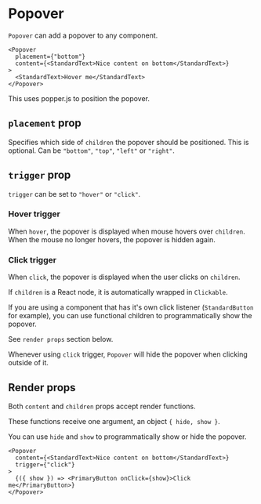 # Popover

`Popover` can add a popover to any component.

```
<Popover
  placement={"bottom"}
  content={<StandardText>Nice content on bottom</StandardText>}
>
  <StandardText>Hover me</StandardText>
</Popover>
```

This uses popper.js to position the popover.

## `placement` prop

Specifies which side of `children` the popover should be positioned.
This is optional. Can be `"bottom"`, `"top"`, `"left"` or `"right"`.

## `trigger` prop

`trigger` can be set to `"hover"` or `"click"`.

### Hover trigger

When `hover`, the popover is displayed when mouse hovers over `children`.
When the mouse no longer hovers, the popover is hidden again.

### Click trigger

When `click`, the popover is displayed when the user clicks on `children`.

If `children` is a React node, it is automatically wrapped in `Clickable`.

If you are using a component that has it's own click listener (`StandardButton` for example),
you can use functional children to programmatically show the popover.

See `render props` section below.

Whenever using `click` trigger, `Popover` will hide the popover when clicking
outside of it.

## Render props

Both `content` and `children` props accept render functions.

These functions receive one argument, an object `{ hide, show }`.

You can use `hide` and `show` to programmatically show or hide the popover.

```
<Popover
  content={<StandardText>Nice content on bottom</StandardText>}
  trigger={"click"}
>
  {({ show }) => <PrimaryButton onClick={show}>Click me</PrimaryButton>}
</Popover>
```
